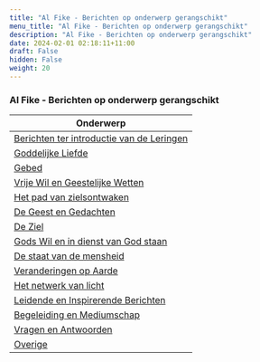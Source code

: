 ```yaml
---
title: "Al Fike - Berichten op onderwerp gerangschikt"
menu_title: "Al Fike - Berichten op onderwerp gerangschikt"
description: "Al Fike - Berichten op onderwerp gerangschikt"
date: 2024-02-01 02:18:11+11:00
draft: False
hidden: False
weight: 20
---
```

### Al Fike - Berichten op onderwerp gerangschikt

| **Onderwerp**
|---
| [Berichten ter introductie van de Leringen](/6-nl-fike-messages/6-2-nl-fike-messages-by-topic/6-2-1-nl-messages-introducing-the-teachings/)
| [Goddelijke Liefde](/6-nl-fike-messages/6-2-nl-fike-messages-by-topic/6-2-2-nl-dl/)
| [Gebed](/6-nl-fike-messages/6-2-nl-fike-messages-by-topic/6-2-3-nl-prayer/)
| [Vrije Wil en Geestelijke Wetten](/6-nl-fike-messages/6-2-nl-fike-messages-by-topic/6-2-4-nl-free-will-and-spiritual-law/)
| [Het pad van zielsontwaken](/6-nl-fike-messages/6-2-nl-fike-messages-by-topic/6-2-5-nl-path-of-the-soul/)
| [De Geest en Gedachten](/6-nl-fike-messages/6-2-nl-fike-messages-by-topic/6-2-6-nl-mind-and-thoughts/)
| [De Ziel](/6-nl-fike-messages/6-2-nl-fike-messages-by-topic/6-2-7-nl-the-soul/)
| [Gods Wil en in dienst van God staan](/6-nl-fike-messages/6-2-nl-fike-messages-by-topic/6-2-8-nl-gods-will-and-being-in-service-of-god/)
| [De staat van de mensheid](/6-nl-fike-messages/6-2-nl-fike-messages-by-topic/6-2-9-nl-state-of-humanity/)
| [Veranderingen op Aarde](/6-nl-fike-messages/6-2-nl-fike-messages-by-topic/6-2-10-nl-earth-changes/)
| [Het netwerk van licht](/6-nl-fike-messages/6-2-nl-fike-messages-by-topic/6-2-11-nl-network-of-light/)
| [Leidende en Inspirerende Berichten](/6-nl-fike-messages/6-2-nl-fike-messages-by-topic/6-2-12-nl-guiding-and-inspiring-messages/)
| [Begeleiding en Mediumschap](/6-nl-fike-messages/6-2-nl-fike-messages-by-topic/6-2-13-nl-guidance-and-mediumship/)
| [Vragen en Antwoorden](/6-nl-fike-messages/6-2-nl-fike-messages-by-topic/6-2-14-nl-qa/)
| [Overige](/6-nl-fike-messages/6-2-nl-fike-messages-by-topic/6-2-15-nl-other/)

